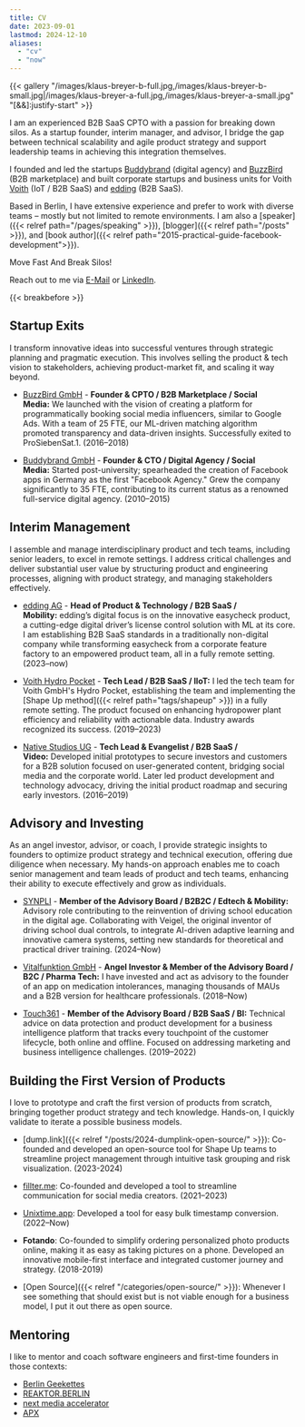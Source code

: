 ```yaml
---
title: CV
date: 2023-09-01
lastmod: 2024-12-10
aliases:
  - "cv"
  - "now"
---
```


{{< gallery "/images/klaus-breyer-b-full.jpg,/images/klaus-breyer-b-small.jpg|/images/klaus-breyer-a-full.jpg,/images/klaus-breyer-a-small.jpg" "[&&]:justify-start" >}}

I am an experienced B2B SaaS CPTO with a passion for breaking down silos. As a startup founder, interim manager, and advisor, I bridge the gap between technical scalability and agile product strategy and support leadership teams in achieving this integration themselves.

I founded and led the startups [Buddybrand](https://www.buddybrand.com/) (digital agency) and [BuzzBird](https://www.buzzbird.de/) (B2B marketplace) and built corporate startups and business units for Voith [Voith](https://voith.com) (IoT / B2B SaaS) and [edding](https://www.edding.com/de-de/) (B2B SaaS).

Based in Berlin, I have extensive experience and prefer to work with diverse teams – mostly but not limited to remote environments. I am also a [speaker]({{< relref path="/pages/speaking" >}}), [blogger]({{< relref path="/posts" >}}), and [book author]({{< relref path="2015-practical-guide-facebook-development">}}).

Move Fast And Break Silos!

Reach out to me via [E-Mail](mailto:kb@v01.io?subject=v01.io/services) or [LinkedIn](https://www.linkedin.com/in/klaus-breyer/).

{{< breakbefore >}}

## Startup Exits

I transform innovative ideas into successful ventures through strategic planning and pragmatic execution. This involves selling the product & tech vision to stakeholders, achieving product-market fit, and scaling it way beyond.

- [BuzzBird GmbH](https://www.buzzbird.de/) - **Founder & CPTO / B2B Marketplace / Social Media:** We launched with the vision of creating a platform for programmatically booking social media influencers, similar to Google Ads. With a team of 25 FTE, our ML-driven matching algorithm promoted transparency and data-driven insights. Successfully exited to ProSiebenSat.1. (2016–2018)

- [Buddybrand GmbH](https://buddybrand.com/) - **Founder & CTO / Digital Agency / Social Media:** Started post-university; spearheaded the creation of Facebook apps in Germany as the first "Facebook Agency." Grew the company significantly to 35 FTE, contributing to its current status as a renowned full-service digital agency. (2010–2015)

## Interim Management

I assemble and manage interdisciplinary product and tech teams, including senior leaders, to excel in remote settings. I address critical challenges and deliver substantial user value by structuring product and engineering processes, aligning with product strategy, and managing stakeholders effectively.

- [edding AG](https://edding.com.com/) - **Head of Product & Technology / B2B SaaS / Mobility:** edding’s digital focus is on the innovative easycheck product, a cutting-edge digital driver’s license control solution with ML at its core. I am establishing B2B SaaS standards in a traditionally non-digital company while transforming easycheck from a corporate feature factory to an empowered product team, all in a fully remote setting. (2023–now)

- [Voith Hydro Pocket](https://hydropocket.com/) - **Tech Lead / B2B SaaS / IIoT:** I led the tech team for Voith GmbH's Hydro Pocket, establishing the team and implementing the [Shape Up method]({{< relref path="tags/shapeup" >}}) in a fully remote setting. The product focused on enhancing hydropower plant efficiency and reliability with actionable data. Industry awards recognized its success. (2019–2023)

- [Native Studios UG](https://www.native-studios.com/) - **Tech Lead & Evangelist / B2B SaaS / Video:** Developed initial prototypes to secure investors and customers for a B2B solution focused on user-generated content, bridging social media and the corporate world. Later led product development and technology advocacy, driving the initial product roadmap and securing early investors. (2016–2019)


## Advisory and Investing 

As an angel investor, advisor, or coach, I provide strategic insights to founders to optimize product strategy and technical execution, offering due diligence when necessary. My hands-on approach enables me to coach senior management and team leads of product and tech teams, enhancing their ability to execute effectively and grow as individuals.

- [SYNPLI](https://www.synpli.de/) - **Member of the Advisory Board / B2B2C / Edtech & Mobility:** Advisory role contributing to the reinvention of driving school education in the digital age. Collaborating with Veigel, the original inventor of driving school dual controls, to integrate AI-driven adaptive learning and innovative camera systems, setting new standards for theoretical and practical driver training. (2024–Now)

- [Vitalfunktion GmbH](https://www.whatsinmymeds.de/) - **Angel Investor & Member of the Advisory Board / B2C / Pharma Tech:** I have invested and act as advisory to the founder of an app on medication intolerances, managing thousands of MAUs and a B2B version for healthcare professionals. (2018–Now)

- [Touch361](https://touch361.org/) - **Member of the Advisory Board / B2B SaaS / BI:** Technical advice on data protection and product development for a business intelligence platform that tracks every touchpoint of the customer lifecycle, both online and offline. Focused on addressing marketing and business intelligence challenges. (2019–2022)

## Building the First Version of Products

I love to prototype and craft the first version of products from scratch, bringing together product strategy and tech knowledge. Hands-on, I quickly validate to iterate a possible business models.

- [dump.link]({{< relref "/posts/2024-dumplink-open-source/" >}}): Co-founded and developed an open-source tool for Shape Up teams to streamline project management through intuitive task grouping and risk visualization. (2023-2024)

- [fillter.me](https://www.fillter.me/): Co-founded and developed a tool to streamline communication for social media creators. (2021–2023)

- [Unixtime.app](https://www.unixtime.app): Developed a tool for easy bulk timestamp conversion. (2022–Now)

- **Fotando**: Co-founded to simplify ordering personalized photo products online, making it as easy as taking pictures on a phone. Developed an innovative mobile-first interface and integrated customer journey and strategy. (2018-2019)

- [Open Source]({{< relref "/categories/open-source/" >}}): Whenever I see something that should exist but is not viable enough for a business model, I put it out there as open source.

## Mentoring

I like to mentor and coach software engineers and first-time founders in those contexts:

- [Berlin Geekettes](http://www.geekettes.io/)
- [REAKTOR.BERLIN](https://reaktor.berlin/portfolio/mentors/)
- [next media accelerator](http://nma.vc/)
- [APX](https://apx.ac/)
